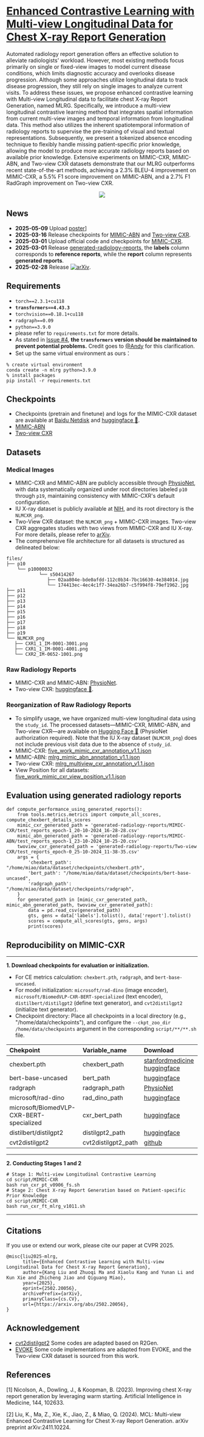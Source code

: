 # [Enhanced Contrastive Learning with Multi-view Longitudinal Data for Chest X-ray Report Generation](https://arxiv.org/abs/2502.20056)

Automated radiology report generation offers an effective solution to alleviate radiologists' workload. However, most existing methods focus primarily on single or fixed-view images to model current disease conditions, which limits diagnostic accuracy and overlooks disease progression. Although some approaches utilize longitudinal data to track disease progression, they still rely on single images to analyze current visits. To address these issues, we propose enhanced contrastive learning with Multi-view Longitudinal data to facilitate chest X-ray Report Generation, named MLRG. Specifically, we introduce a multi-view longitudinal contrastive learning method that integrates spatial information from current multi-view images and temporal information from longitudinal data. This method also utilizes the inherent spatiotemporal information of radiology reports to supervise the pre-training of visual and textual representations. Subsequently, we present a tokenized absence encoding technique to flexibly handle missing patient-specific prior knowledge, allowing the model to produce more accurate radiology reports based on available prior knowledge. Extensive experiments on MIMIC-CXR, MIMIC-ABN, and Two-view CXR datasets demonstrate that our MLRG outperforms recent state-of-the-art methods, achieving a 2.3% BLEU-4 improvement on MIMIC-CXR, a 5.5% F1 score improvement on MIMIC-ABN, and a 2.7% F1 RadGraph improvement on Two-view CXR.
<div align=center><img src="generated-radiology-reports/fig2.png"></div>

## News
-  **2025-05-09** Upload [poster](https://github.com/mk-runner/MLRG/tree/main/generated-radiology-reports/mlrg-poster.pdf)]
-  **2025-03-16** Release checkpoints for [MIMIC-ABN](https://huggingface.co/MK-runner/MLRG/tree/main/mimic-abn) and [Two-view CXR](https://huggingface.co/MK-runner/MLRG/blob/main/two-view%20cxr/best_model.ckpt).
-  **2025-03-01** Upload official code and checkpoints for [MIMIC-CXR](https://huggingface.co/MK-runner/MLRG/tree/main/mimic-cxr).
-  **2025-03-01** Release [generated-radiology-reports](https://github.com/mk-runner/MLRG/tree/main/generated-radiology-reports), the **labels** column corresponds to **reference reports**, while the **report** column represents **generated reports**.
-  **2025-02-28** Release [![arXiv](https://img.shields.io/badge/arXiv-2502.20056-b31b1b.svg)](https://arxiv.org/abs/2502.20056).

## Requirements

- `torch==2.3.1+cu118`
- **`transformers==4.43.3`**
- `torchvision==0.18.1+cu118`
- `radgraph==0.09`
- `python==3.9.0`
- please refer to `requirements.txt` for more details.
- As stated in [Issue #4](https://github.com/mk-runner/MLRG/issues/4), **the `transformers` version should be maintained to prevent potential problems.** Credit goes to [@Andy](https://github.com/andypinxinliu) for this clarification.
- Set up the same virtual environment as ours：
```
% create virtual environment
conda create -n mlrg python=3.9.0
% install packages
pip install -r requirements.txt
```

## Checkpoints
- Checkpoints (pretrain and finetune) and logs for the MIMIC-CXR dataset are available at [Baidu Netdisk](https://pan.baidu.com/s/1Rnwc1ZKhcieBjHoXpHTnlw?pwd=MK13) and [huggingface 🤗](https://huggingface.co/MK-runner/MLRG/tree/main/mimic-cxr).
- [MIMIC-ABN](https://huggingface.co/MK-runner/MLRG/tree/main/mimic-abn)
- [Two-view CXR](https://huggingface.co/MK-runner/MLRG/blob/main/two-view%20cxr/best_model.ckpt)

## Datasets
### Medical Images 
- MIMIC-CXR and MIMIC-ABN are publicly accessible through [PhysioNet](https://physionet.org/content/mimic-cxr/2.0.0/), with data systematically organized under root directories labeled `p10` through `p19`, maintaining consistency with MIMIC-CXR's default configuration.
- IU X-ray dataset is publicly available at [NIH](https://openi.nlm.nih.gov/faq#collection), and its root directory is the `NLMCXR_png`.
- Two-View CXR dataset: the `NLMCXR_png` + MIMIC-CXR images. Two-view CXR aggregates studies with two views from MIMIC-CXR and IU X-ray. For more details, please refer to [arXiv](https://arxiv.org/abs/2411.10224).
- The comprehensive file architecture for all datasets is structured as delineated below:
```
files/
├── p10
    └── p10000032
            └── s50414267
               ├── 02aa804e-bde0afdd-112c0b34-7bc16630-4e384014.jpg
               └── 174413ec-4ec4c1f7-34ea26b7-c5f994f8-79ef1962.jpg
├── p11
├── p12
├── p13
├── p14
├── p15
├── p16
├── p17
├── p18
├── p19
└── NLMCXR_png
   ├── CXR1_1_IM-0001-3001.png
   ├── CXR1_1_IM-0001-4001.png
   └── CXR2_IM-0652-1001.png
```
### Raw Radiology Reports
- MIMIC-CXR and MIMIC-ABN: [PhysioNet](https://physionet.org/content/mimic-cxr/2.0.0/).
- Two-view CXR: [huggingface 🤗](https://huggingface.co/datasets/MK-runner/Multi-view-CXR).
### Reorganization of Raw Radiology Reports
-  To simplify usage, we have organized multi-view longitudinal data using the `study_id`. The processed datasets—MIMIC-CXR, MIMIC-ABN, and Two-view CXR—are available on [Hugging Face 🤗](https://huggingface.co/MK-runner/MLRG/tree/main/radiology%20report) (PhysioNet authorization required). Note that the IU X-ray dataset (`NLMCXR_png`) does not include previous visit data due to the absence of `study_id`.
- MIMIC-CXR: [five_work_mimic_cxr_annotation_v1.1.json](https://huggingface.co/MK-runner/MLRG/blob/main/radiology%20report/five_work_mimic_cxr_annotation_v1.1.json)
- MIMIC-ABN: [mlrg_mimic_abn_annotation_v1.1.json](https://huggingface.co/MK-runner/MLRG/blob/main/radiology%20report/mlrg_mimic_abn_annotation_v1.1.json)
- Two-view CXR: [mlrg_multiview_cxr_annotation_v1.1.json](https://huggingface.co/MK-runner/MLRG/blob/main/radiology%20report/mlrg_multiview_cxr_annotation_v1.1.json)
- View Position for all datasets: [five_work_mimic_cxr_view_position_v1.1.json](https://huggingface.co/MK-runner/MLRG/blob/main/radiology%20report/five_work_mimic_cxr_view_position_v1.1.json)


## Evaluation using generated radiology reports
```
def compute_performance_using_generated_reports():
    from tools.metrics.metrics import compute_all_scores, compute_chexbert_details_scores
    mimic_cxr_generated_path = 'generated-radiology-reports/MIMIC-CXR/test_reports_epoch-1_20-10-2024_16-28-28.csv'
    mimic_abn_generated_path = 'generated-radiology-reports/MIMIC-ABN/test_reports_epoch-1_23-10-2024_10-25-20.csv'
    twoview_cxr_generated_path = 'generated-radiology-reports/Two-view CXR/test_reports_epoch-0_25-10-2024_11-38-35.csv'
    args = {
        'chexbert_path': "/home/miao/data/dataset/checkpoints/chexbert.pth",
        'bert_path': "/home/miao/data/dataset/checkpoints/bert-base-uncased",
        'radgraph_path': "/home/miao/data/dataset/checkpoints/radgraph",
    }
    for generated_path in [mimic_cxr_generated_path, mimic_abn_generated_path, twoview_cxr_generated_path]:
        data = pd.read_csv(generated_path)
        gts, gens = data['labels'].tolist(), data['report'].tolist()
        scores = compute_all_scores(gts, gens, args)
        print(scores)
```

## Reproducibility on MIMIC-CXR

---

**1. Download checkpoints for evaluation or initialization.**
- For CE metrics calculation: `chexbert.pth`, `radgraph`, and `bert-base-uncased`.
- For model initialization: `microsoft/rad-dino` (image encoder), `microsoft/BiomedVLP-CXR-BERT-specialized` (text encoder), `distilbert/distilgpt2` (define text generator), and `cvt2distilgpt2` (initialize text generator).
- Checkpoint directory: Place all checkpoints in a local directory (e.g., "/home/data/checkpoints"), and configure the `--ckpt_zoo_dir /home/data/checkpoints` argument in the corresponding `script/**/**.sh` file.

<div style="margin: 0 auto; width: fit-content;">
      
| **Chekpoint**                    | **Variable\_name** | **Download**                                                                          |
| :------------------------------- | :----------------- | :------------------------------------------------------------------------------------ |
| chexbert.pth                     | chexbert\_path     | [stanfordmedicine](https://stanfordmedicine.app.box.com/s/c3stck6w6dol3h36grdc97xoydzxd7w9) [huggingface](https://huggingface.co/MK-runner/RRG-metrics-pretrained-model)      |
| bert-base-uncased                | bert\_path         | [huggingface](https://huggingface.co/google-bert/bert-base-uncased)                   |
| radgraph                         | radgraph\_path     | [PhysioNet](https://physionet.org/content/radgraph/1\.0.0/)                           |
| microsoft/rad-dino               | rad\_dino\_path    | [huggingface](https://huggingface.co/microsoft/rad-dino)                |
| microsoft/BiomedVLP-CXR-BERT-specialized               | cxr\_bert\_path    | [huggingface](https://huggingface.co/microsoft/BiomedVLP-CXR-BERT-specialized)              |
| distilbert/distilgpt2              | distilgpt2\_path    | [huggingface](https://huggingface.co/distilbert/distilgpt2)                |
| cvt2distilgpt2              | cvt2distilgpt2\_path    | [github](https://github.com/aehrc/cvt2distilgpt2)                |
</div>

---

**2. Conducting Stages 1 and 2**
```
# Stage 1: Multi-view Longitudinal Contrastive Learning
cd script/MIMIC-CXR
bash run_cxr_pt_v0906_fs.sh
# Stage 2: Chest X-ray Report Generation based on Patient-specific Prior Knowledge
cd script/MIMIC-CXR
bash run_cxr_ft_mlrg_v1011.sh
```

---

## Citations

If you use or extend our work, please cite our paper at CVPR 2025.

```
@misc{liu2025-mlrg,
      title={Enhanced Contrastive Learning with Multi-view Longitudinal Data for Chest X-ray Report Generation}, 
      author={Kang Liu and Zhuoqi Ma and Xiaolu Kang and Yunan Li and Kun Xie and Zhicheng Jiao and Qiguang Miao},
      year={2025},
      eprint={2502.20056},
      archivePrefix={arXiv},
      primaryClass={cs.CV},
      url={https://arxiv.org/abs/2502.20056}, 
}
```


## Acknowledgement
- [cvt2distilgpt2](https://github.com/aehrc/cvt2distilgpt2) Some codes are adapted based on R2Gen.
- [EVOKE](https://github.com/mk-runner/EVOKE) Some code implementations are adapted from EVOKE, and the Two-view CXR dataset is sourced from this work.

## References
[1] Nicolson, A., Dowling, J., & Koopman, B. (2023). Improving chest X-ray report generation by leveraging warm starting. Artificial Intelligence in Medicine, 144, 102633. 

[2] Liu, K., Ma, Z., Xie, K., Jiao, Z., & Miao, Q. (2024). MCL: Multi-view Enhanced Contrastive Learning for Chest X-ray Report Generation. arXiv preprint arXiv:2411.10224.
